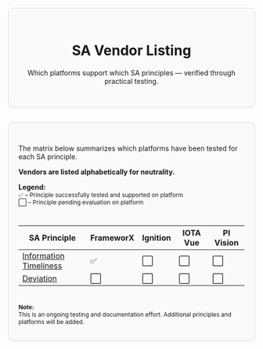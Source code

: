<div style="border: 1px solid #ddd; border-radius: 10px; padding: 30px 20px; margin: 30px 0; background-color: #fafafa; box-shadow: 0 2px 4px rgba(0,0,0,0.05); text-align: center;">
  <div style="max-width: 600px; margin: 0 auto;">
    <h1 style="margin-bottom: 20px;">SA Vendor Listing</h1>
    <p>Which platforms support which SA principles — verified through practical testing.</p>
  </div>
</div>

<div style="border: 1px solid #ddd; border-radius: 10px; padding: 30px 20px; margin: 30px 0; background-color: #fafafa; box-shadow: 0 2px 4px rgba(0,0,0,0.05);">

The matrix below summarizes which platforms have been tested for each SA principle.

**Vendors are listed alphabetically for neutrality.**

<div style="height:0.0px;"></div>

**Legend:**  
<span style="font-size: 0.85em;">✅ – Principle successfully tested and supported on platform</span>  
<span style="font-size: 0.85em;">⬜ – Principle pending evaluation on platform</span>

<div style="height:10px;"></div>

| SA Principle | FrameworX | Ignition | IOTA Vue | PI Vision |
| --- | --- | --- | --- | --- |
| [Information Timeliness](../sa-principles/information-timeliness) | ✅ | ⬜ | ⬜ | ⬜ |
| [Deviation](../sa-principles/deviation) | ⬜ | ⬜ | ⬜ | ⬜ |

<div style="height:10px;"></div>

<div style="font-size: 0.85em; margin-top: 10px;">
  <strong>Note:</strong><br>
  This is an ongoing testing and documentation effort. Additional principles and platforms will be added.
</div>

</div>
